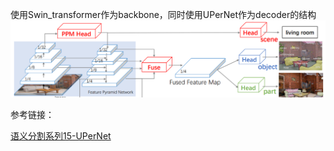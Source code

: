 使用Swin_transformer作为backbone，同时使用UPerNet作为decoder的结构
![alt](UperNet.png)

参考链接：

[语义分割系列15-UPerNet](https://blog.csdn.net/yumaomi/article/details/125376320?ops_request_misc=%257B%2522request%255Fid%2522%253A%2522167809504116800227485514%2522%252C%2522scm%2522%253A%252220140713.130102334..%2522%257D&request_id=167809504116800227485514&biz_id=0&utm_medium=distribute.pc_search_result.none-task-blog-2~all~top_positive~default-1-125376320-null-null.142^v73^insert_down1,201^v4^add_ask,239^v2^insert_chatgpt&utm_term=upernet&spm=1018.2226.3001.4187)